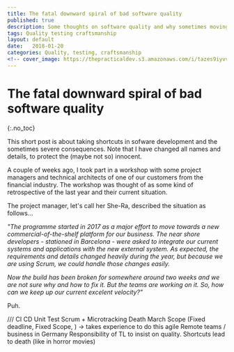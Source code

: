 ```yaml
---
title: The fatal downward spiral of bad software quality
published: true
description: Some thoughts on software quality and why sometimes moving slowly makes total sense
tags: Quality testing craftsmanship
layout: default
date:   2018-01-20
categories: Quality, testing, craftsmanship
<!-- cover_image: https://thepracticaldev.s3.amazonaws.com/i/tazes9iyvv67emss7ds1.jpg -->
---
```


# The fatal downward spiral of bad software quality

{:.no_toc}

This short post is about taking shortcuts in sofware development and the sometimes severe consequences. Note that I have changed all names and details, to protect the (maybe not so) innocent.

A couple of weeks ago, I took part in a workshop with some project managers and technical architects of one of our customers from the financial industry. The workshop was thought of as some kind of retrospective of the last year and their current situation.

The project manager, let's call her She-Ra, described the situation as follows...

_"The programme started in 2017 as a major effort to move towards a new commercial-of-the-shelf platform for our business. The near shore developers - stationed in Barcelona - were asked to integrate our current systems and applications with the new external system. As expected, the requirements and details changed heavily during the year, but because we are using Scrum, we could handle those changes easily._



_Now the build has been broken for somewhere around two weeks and we are not sure why and how to fix it. But the teams are working on it. So, how can we keep up our current excelent velocity?"_

Puh.


///
CI CD
Unit Test
Scrum + Microtracking
Death March
Scope (Fixed deadline, Fixed Scope, ) -> takes experience to do this agile
Remote teams / business in Germany
Responsibility of TL to insist on quality.
Shortcuts lead to death (like in horror movies)



